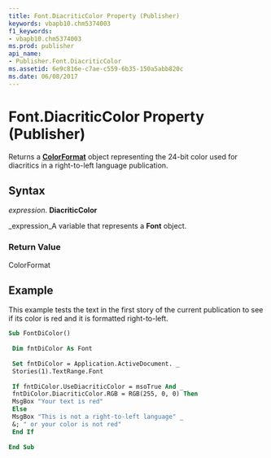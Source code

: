 ```yaml
---
title: Font.DiacriticColor Property (Publisher)
keywords: vbapb10.chm5374003
f1_keywords:
- vbapb10.chm5374003
ms.prod: publisher
api_name:
- Publisher.Font.DiacriticColor
ms.assetid: 6e9c816e-c7ae-c559-6b35-150a5abb820c
ms.date: 06/08/2017
---
```



# Font.DiacriticColor Property (Publisher)

Returns a  **[ColorFormat](colorformat-object-publisher.md)** object representing the 24-bit color used for diacritics in a right-to-left language publication.


## Syntax

 _expression_. **DiacriticColor**

 _expression_A variable that represents a  **Font** object.


### Return Value

ColorFormat


## Example

This example tests the text in the first story of the current publication to see if its color is red and it is formatted right-to-left.


```vb
Sub FontDiColor() 
 
 Dim fntDiColor As Font 
 
 Set fntDiColor = Application.ActiveDocument. _ 
 Stories(1).TextRange.Font 
 
 If fntDiColor.UseDiacriticColor = msoTrue And _ 
 fntDiColor.DiacriticColor.RGB = RGB(255, 0, 0) Then 
 MsgBox "Your text is red" 
 Else 
 MsgBox "This is not a right-to-left language" _ 
 &; " or your color is not red" 
 End If 
 
End Sub
```


